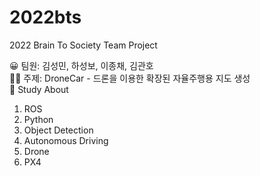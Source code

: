 # 2022bts
2022 Brain To Society Team Project  

😀️ 팀원: 김성민, 하성보, 이종채, 김관호 </br>
👨‍💻️ 주제: DroneCar - 드론을 이용한 확장된 자율주행용 지도 생성 </br>
🔎️ Study About 
1. ROS </br>
2. Python </br>
3. Object Detection </br>
4. Autonomous Driving </br>
5. Drone </br>
6. PX4 </br>
